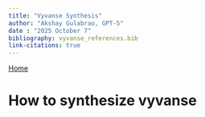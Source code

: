 ```yaml
---
title: "Vyvanse Synthesis"
author: "Akshay Gulabrao, GPT-5"
date : "2025 October 7"
bibliography: vyvanse_references.bib
link-citations: true
---
```

[Home](./index.html)

# How to synthesize vyvanse


